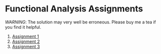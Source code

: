 # Functional Analysis Assignments
*WARNING*: The solution may very well be erroneous. Please buy me a tea if you find it helpful.
1. [Assignment 1](https://github.com/ashishKujur7/FunctionalAnalysisAssignments/blob/main/FunctionalAnalysisSolutions-1/main.pdf)
2. [Assignment 2](https://raw.githubusercontent.com/ashishKujur7/FunctionalAnalysisAssignments/main/FunctionalAnalysisSolutions-2/main.pdf)
3. [Assignment 3](https://raw.githubusercontent.com/ashishKujur7/FunctionalAnalysisAssignments/main/FunctionalAnalysisSolutions-3/main.pdf)
